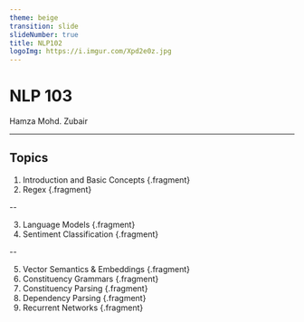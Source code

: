 ```yaml
---
theme: beige
transition: slide
slideNumber: true
title: NLP102
logoImg: https://i.imgur.com/Xpd2e0z.jpg
---
```


# NLP 103

Hamza Mohd. Zubair

---

## Topics

1. Introduction and Basic Concepts {.fragment}
2. Regex {.fragment}

--

3. Language Models {.fragment}
4. Sentiment Classification {.fragment}

--

5. Vector Semantics & Embeddings {.fragment}
6. Constituency Grammars {.fragment}
7. Constituency Parsing {.fragment}
8. Dependency Parsing {.fragment}
9. Recurrent Networks {.fragment}
